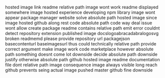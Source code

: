 hosted image link readme relative path image wont work readme displayed somewhere image hosted experience developing npm library image wont appear package manager website solve absolute path hosted image since image hosted github along rest code absolute path code way deal issue wont allow create package readme contains relative path emit error couldnt detect repository extension published image docslogoabracadabralogosvg broken readmemd please provide repository url packagejson basecontenturl baseimagesurl thus could technically relative path provide correct argument make image work code marketplace however absolute path something doesnt come lot downside decide absolute path downside justify otherwise absolute path github hosted image readme documentation file dont relative path image consequence image always visible long reach github prevents seing actual image pushed master github fine downside